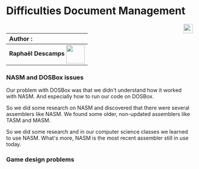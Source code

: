 # Difficulties Document Management  

[<img src="https://www.presse-citron.net/app/uploads/2020/06/linkedin-logo.jpg"  width="25px" align=right>](https://www.linkedin.com/in/rapha%C3%ABl-descamps-201112293)


| Author :        |
| :-------------- |
| **Raphaël Descamps** <img src="https://ca.slack-edge.com/T019N8PRR7W-U05TNB290FJ-abc72bbf0d47-512" width="50px" align=center>

### NASM and DOSBox issues

Our problem with DOSBox was that we didn't understand how it worked with NASM. And especially how to run our code on DOSBox. 

So we did some research on NASM and discovered that there were several assemblers like NASM. We found some older, non-updated assemblers like TASM and MASM. 

So we did some research and in our computer science classes we learned to use NASM. What's more, NASM is the most recent assembler still in use today. 

### Game design problems 

